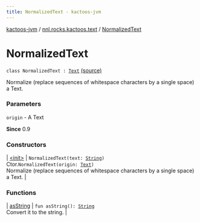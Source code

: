 ```yaml
---
title: NormalizedText - kactoos-jvm
---
```


[kactoos-jvm](../../index.html) / [nnl.rocks.kactoos.text](../index.html) / [NormalizedText](./index.html)

# NormalizedText

`class NormalizedText : `[`Text`](../../nnl.rocks.kactoos/-text/index.html) [(source)](https://github.com/neonailol/kactoos/blob/master/kactoos-jvm/src/main/kotlin/nnl/rocks/kactoos/text/NormalizedText.kt#L15)

Normalize (replace sequences of whitespace characters by a single space) a Text.

### Parameters

`origin` - A Text

**Since**
0.9

### Constructors

| [&lt;init&gt;](-init-.html) | `NormalizedText(text: `[`String`](https://kotlinlang.org/api/latest/jvm/stdlib/kotlin/-string/index.html)`)`<br>Ctor.`NormalizedText(origin: `[`Text`](../../nnl.rocks.kactoos/-text/index.html)`)`<br>Normalize (replace sequences of whitespace characters by a single space) a Text. |

### Functions

| [asString](as-string.html) | `fun asString(): `[`String`](https://kotlinlang.org/api/latest/jvm/stdlib/kotlin/-string/index.html)<br>Convert it to the string. |


